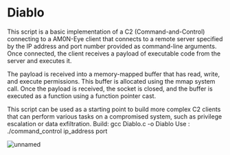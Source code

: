 # Diablo
This script is a basic implementation of a C2 (Command-and-Control) connecting to a AM0N-Eye client that connects to a remote server specified by the IP address and port number provided as command-line arguments. Once connected, the client receives a payload of executable code from the server and executes it.

The payload is received into a memory-mapped buffer that has read, write, and execute permissions. This buffer is allocated using the mmap system call. Once the payload is received, the socket is closed, and the buffer is executed as a function using a function pointer cast.

This script can be used as a starting point to build more complex C2 clients that can perform various tasks on a compromised system, such as privilege escalation or data exfiltration.
Build: gcc Diablo.c -o Diablo
Use : ./command_control ip_address port

![unnamed](https://user-images.githubusercontent.com/121706460/236619099-93f0310c-504b-4117-b0e9-206fb72baf4c.jpg)


